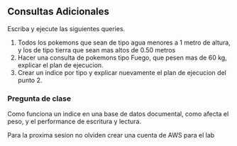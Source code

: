 ## Consultas Adicionales
Escriba y ejecute las siguientes queries.

1. Todos los pokemons que sean de tipo agua menores a 1 metro de altura, y los de tipo tierra que sean mas altos de 0.50 metros
2. Hacer una consulta de pokemons tipo Fuego, que pesen mas de 60 kg, explicar el plan de ejecucion.
3. Crear un indice por tipo y explicar nuevamente el plan de ejecucion del punto 2.

### Pregunta de clase
Como funciona un indice en una base de datos documental, como afecta el peso, y el performance de escritura y lectura.

Para la proxima sesion no olviden crear una cuenta de AWS para el lab

